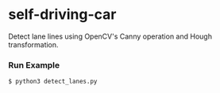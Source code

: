 # self-driving-car
Detect lane lines using OpenCV's Canny operation and Hough transformation. 

### Run Example

`$ python3 detect_lanes.py`
